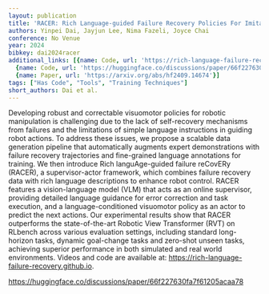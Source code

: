 ```yaml
---
layout: publication
title: 'RACER: Rich Language-guided Failure Recovery Policies For Imitation Learning'
authors: Yinpei Dai, Jayjun Lee, Nima Fazeli, Joyce Chai
conference: No Venue
year: 2024
bibkey: dai2024racer
additional_links: [{name: Code, url: 'https://rich-language-failure-recovery.github.io'},
  {name: Code, url: 'https://huggingface.co/discussions/paper/66f227630fa7f61205acaa78'},
  {name: Paper, url: 'https://arxiv.org/abs/hf2409.14674'}]
tags: ["Has Code", "Tools", "Training Techniques"]
short_authors: Dai et al.
---
```

Developing robust and correctable visuomotor policies for robotic manipulation is challenging due to the lack of self-recovery mechanisms from failures and the limitations of simple language instructions in guiding robot actions. To address these issues, we propose a scalable data generation pipeline that automatically augments expert demonstrations with failure recovery trajectories and fine-grained language annotations for training. We then introduce Rich languAge-guided failure reCovERy (RACER), a supervisor-actor framework, which combines failure recovery data with rich language descriptions to enhance robot control. RACER features a vision-language model (VLM) that acts as an online supervisor, providing detailed language guidance for error correction and task execution, and a language-conditioned visuomotor policy as an actor to predict the next actions. Our experimental results show that RACER outperforms the state-of-the-art Robotic View Transformer (RVT) on RLbench across various evaluation settings, including standard long-horizon tasks, dynamic goal-change tasks and zero-shot unseen tasks, achieving superior performance in both simulated and real world environments. Videos and code are available at: https://rich-language-failure-recovery.github.io.

https://huggingface.co/discussions/paper/66f227630fa7f61205acaa78